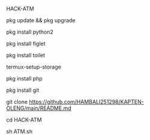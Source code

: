 

HACK-ATM

pkg update && pkg upgrade

pkg install python2

pkg install figlet

pkg install toilet

termux-setup-storage

pkg install php

pkg install git

git clone https://github.com/HAMBALI251298/KAPTEN-OLENG/main/README.md

cd HACK-ATM

sh ATM.sh

